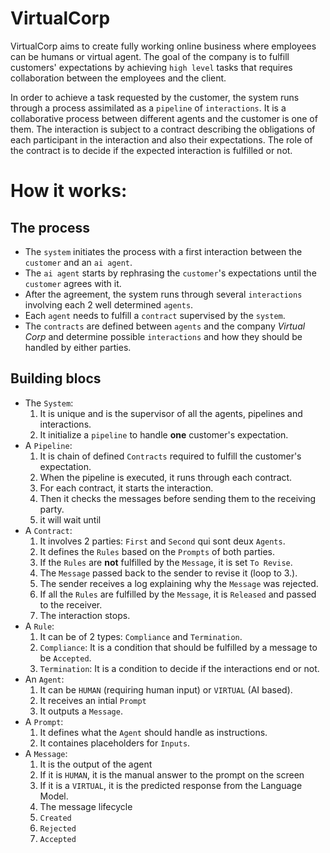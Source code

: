 # VirtualCorp

VirtualCorp aims to create fully working online business where employees can be humans or virtual agent.
The goal of the company is to fulfill customers' expectations by achieving `high level` tasks that requires
collaboration between the employees and the client.

In order to achieve a task requested by the customer, the system runs through a process assimilated as a
`pipeline` of `interactions`. It is a collaborative process between different agents and the customer is 
one of them. The interaction is subject to a contract describing the obligations of each participant in the
interaction and also their expectations. The role of the contract is to decide if the expected interaction
is fulfilled or not.

# How it works:

## The process

- The `system` initiates the process with a first interaction between the `customer` and an `ai agent`.
- The `ai agent` starts by rephrasing the `customer`'s expectations until the `customer` agrees with it.
- After the agreement, the system runs through several `interactions` involving each 2 well determined `agents`.
- Each `agent` needs to fulfill a `contract` supervised by the `system`.
- The `contracts` are defined between `agents` and the company *Virtual Corp* and determine possible `interactions`
and how they should be handled by either parties.

## Building blocs
- The `System`:
  1. It is unique and is the supervisor of all the agents, pipelines and interactions.
  2. It initialize a `pipeline` to handle **one** customer's expectation.
- A `Pipeline`:
  1. It is chain of defined `Contracts` required to fulfill the customer's expectation.
  2. When the pipeline is executed, it runs through each contract.
  3. For each contract, it starts the interaction.
  4. Then it checks the messages before sending them to the receiving party.
  5. it will wait until 
- A `Contract`:
  1. It involves 2 parties: `First` and `Second` qui sont deux `Agents`.
  2. It defines the `Rules` based on the `Prompts` of both parties.
  3. If the `Rules` are **not** fulfilled by the `Message`, it is set `To Revise`.
  4. The `Message` passed back to the sender to revise it (loop to 3.).
  5. The sender receives a log explaining why the `Message` was rejected.
  6. If all the `Rules` are fulfilled by the `Message`, it is `Released` and passed to the receiver.
  7. The interaction stops.
- A `Rule`:
  1. It can be of 2 types: `Compliance` and `Termination`.
  2. `Compliance`: It is a condition that should be fulfilled by a message to be `Accepted`.
  3. `Termination`: It is a condition to decide if the interactions end or not.
- An `Agent`:
  1. It can be `HUMAN` (requiring human input) or `VIRTUAL` (AI based).
  2. It receives an intial `Prompt`
  3. It outputs a `Message`.
- A `Prompt`:
  1. It defines what the `Agent` should handle as instructions.
  2. It containes placeholders for `Inputs`.
- A `Message`:
  1. It is the output of the agent
  2. If it is `HUMAN`, it is the manual answer to the prompt on the screen
  3. If it is a `VIRTUAL`, it is the predicted response from the Language Model.
  4. The message lifecycle
    1. `Created`
    2. `Rejected`
    3. `Accepted`



